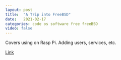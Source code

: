 ```yaml
---
layout: post
title:  "A Trip into FreeBSD"
date:   2021-02-17
categories: code os software free freeBSD
video: false
---
```


Covers using on Rasp Pi.   Adding users, services, etc.

[Link](//christine.website/blog/a-trip-into-freebsd-2021-02-13)
